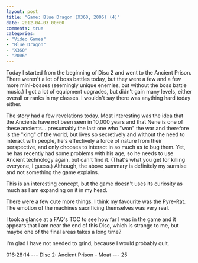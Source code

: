 ```yaml
---
layout: post
title: "Game: Blue Dragon (X360, 2006) (4)"
date: 2012-04-03 00:00
comments: true
categories:
- "Video Games"
- "Blue Dragon"
- "X360"
- "2006"
---
```


Today I started from the beginning of Disc 2 and went to the
Ancient Prison. There weren't a lot of boss battles today, but
they were a few and a few more mini-bosses (seemingly unique
enemies, but without the boss battle music.) I got a lot of
equipment upgrades, but didn't gain many levels, either overall or
ranks in my classes. I wouldn't say there was anything hard today
either.

The story had a few revelations today. Most interesting was the
idea that the Ancients have not been seen in 10,000 years and that
Nene is one of these ancients... presumably the last one who "won"
the war and therefore is the "king" of the world, but lives so
secretively and without the need to interact with people, he's
effectively a force of nature from their perspective, and only
chooses to interact in so much as to bug them. Yet, he has
recently had some problems with his age, so he needs to use
Ancient technology again, but can't find it. (That's what you get
for killing everyone, I guess.) Although, the above summary is
definitely my surmise and not something the game explains.

This is an interesting concept, but the game doesn't uses its
curiosity as much as I am expanding on it in my head.

There were a few cute more things. I think my favourite was the
Pyre-Rat. The emotion of the machines sacrificing themselves was
very real.

I took a glance at a FAQ's TOC to see how far I was in the game
and it appears that I am near the end of this Disc, which is
strange to me, but maybe one of the final areas takes a long time?

I'm glad I have not needed to grind, because I would probably
quit.

016:28:14 --- Disc 2: Ancient Prison - Moat --- 25
